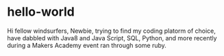# hello-world

Hi fellow windsurfers,
Newbie, trying to find my coding platorm of choice, have dabbled with Java8 and Java Script, SQL, Python, and more recently during a Makers Academy event ran through some ruby.
